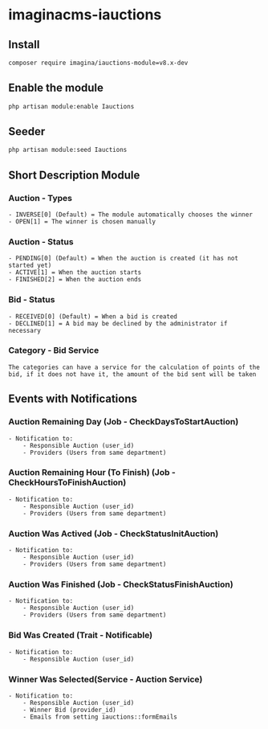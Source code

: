 # imaginacms-iauctions

## Install
```bash
composer require imagina/iauctions-module=v8.x-dev
```

## Enable the module
```bash
php artisan module:enable Iauctions
```
## Seeder

```bash
php artisan module:seed Iauctions
```
## Short Description Module

### Auction - Types
	- INVERSE[0] (Default) = The module automatically chooses the winner
	- OPEN[1] = The winner is chosen manually

### Auction - Status
	- PENDING[0] (Default) = When the auction is created (it has not started yet)
	- ACTIVE[1] = When the auction starts
	- FINISHED[2] = When the auction ends

### Bid - Status
	- RECEIVED[0] (Default) = When a bid is created
	- DECLINED[1] = A bid may be declined by the administrator if necessary

### Category - Bid Service
	The categories can have a service for the calculation of points of the bid, if it does not have it, the amount of the bid sent will be taken

## Events with Notifications

### Auction Remaining Day (Job - CheckDaysToStartAuction)
	- Notification to: 
		- Responsible Auction (user_id) 
		- Providers (Users from same department)

### Auction Remaining Hour (To Finish) (Job - CheckHoursToFinishAuction)
	- Notification to: 
		- Responsible Auction (user_id) 
		- Providers (Users from same department)

### Auction Was Actived (Job - CheckStatusInitAuction)
	- Notification to: 
		- Responsible Auction (user_id) 
		- Providers (Users from same department)

### Auction Was Finished (Job - CheckStatusFinishAuction)
	- Notification to: 
		- Responsible Auction (user_id) 
		- Providers (Users from same department)

### Bid Was Created (Trait - Notificable)
	- Notification to: 
		- Responsible Auction (user_id)

### Winner Was Selected(Service - Auction Service)
	- Notification to: 
		- Responsible Auction (user_id)
		- Winner Bid (provider_id)
		- Emails from setting iauctions::formEmails
